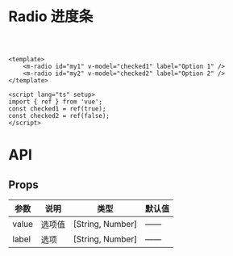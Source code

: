 # Radio 进度条

<div style="margin: 60px">
    <m-radio id="my1" v-model="checked1" label="Option 1" />
	<m-radio id="my2" v-model="checked2" label="Option 2" />
</div>

<script lang="ts" setup>
import { ref } from 'vue';
const checked1 = ref(true);
const checked2 = ref(false);
</script>

```vue
<template>
	<m-radio id="my1" v-model="checked1" label="Option 1" />
	<m-radio id="my2" v-model="checked2" label="Option 2" />
</template>

<script lang="ts" setup>
import { ref } from 'vue';
const checked1 = ref(true);
const checked2 = ref(false);
</script>
```

# API

## Props

| 参数  | 说明   | 类型             | 默认值 |
| ----- | ------ | ---------------- | ------ |
| value | 选项值 | [String, Number] | ——     |
| label | 选项   | [String, Number] | ——     |
